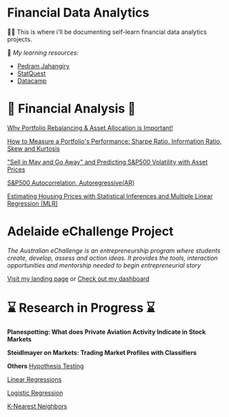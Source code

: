 # Financial Data Analytics 

🙋‍♂️ This is where i'll be documenting self-learn financial data analytics projects.

💓 *My learning resources:* 
* [Pedram Jahangiry](https://github.com/PJalgotrader)
* [StatQuest](https://statquest.org/)
* [Datacamp](https://www.datacamp.com/)



# 📖 Financial Analysis 📖
[Why Portfolio Rebalancing & Asset Allocation is Important!](AssetAllocation.ipynb)

[How to Measure a Portfolio's Performance: Sharpe Ratio, Information Ratio, Skew and Kurtosis](Sharpe&IR.ipynb)

["Sell in May and Go Away" and Predicting S&P500 Volatility with Asset Prices](PredictingVolatility.ipynb)

[S&P500 Autocorrelation, Autoregressive(AR)](SPYautocorrelation.ipynb)

[Estimating Housing Prices with Statistical Inferences and Multiple Linear Regression (MLR)](StatisticalInferences.ipynb)


# Adelaide eChallenge Project
*The Australian eChallenge is an entrepreneurship program where students create, develop, assess and action ideas. It provides the tools, interaction opportunities and mentorship needed to begin entrepreneurial story*

[Visit my landing page](https://leakinga.carrd.co/) or [Check out my dashboard](https://buttersaltpepper-finapp-app-cfhlmv.streamlitapp.com/)


# ⌛ Research in Progress ⌛
**Planespotting: What does Private Aviation Activity Indicate in Stock Markets**

**Steidlmayer on Markets: Trading Market Profiles with Classifiers**



**Others**
[Hypothesis Testing](HypothesisTesting.ipynb)

[Linear Regressions](LinearRegression.ipynb)

[Logistic Regression](LogisticRegression.ipynb)

[K-Nearest Neighbors](KNN.ipynb)
